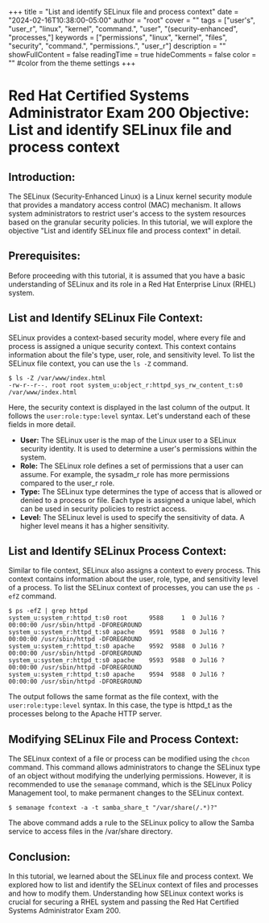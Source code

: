 +++
title = "List and identify SELinux file and process context"
date = "2024-02-16T10:38:00-05:00"
author = "root"
cover = ""
tags = ["user's", "user_r", "linux", "kernel", "command.", "user", "(security-enhanced", "processes,"]
keywords = ["permissions", "linux", "kernel", "files", "security", "command.", "permissions.", "user_r"]
description = ""
showFullContent = false
readingTime = true
hideComments = false
color = "" #color from the theme settings
+++


# Red Hat Certified Systems Administrator Exam 200 Objective: List and identify SELinux file and process context

## Introduction:
The SELinux (Security-Enhanced Linux) is a Linux kernel security module that provides a mandatory access control (MAC) mechanism. It allows system administrators to restrict user's access to the system resources based on the granular security policies. In this tutorial, we will explore the objective "List and identify SELinux file and process context" in detail.

## Prerequisites:
Before proceeding with this tutorial, it is assumed that you have a basic understanding of SELinux and its role in a Red Hat Enterprise Linux (RHEL) system.

## List and Identify SELinux File Context:
SELinux provides a context-based security model, where every file and process is assigned a unique security context. This context contains information about the file's type, user, role, and sensitivity level. To list the SELinux file context, you can use the `ls -Z` command.

```
$ ls -Z /var/www/index.html
-rw-r--r--. root root system_u:object_r:httpd_sys_rw_content_t:s0 /var/www/index.html 
```

Here, the security context is displayed in the last column of the output. It follows the `user:role:type:level` syntax. Let's understand each of these fields in more detail.

- **User:** The SELinux user is the map of the Linux user to a SELinux security identity. It is used to determine a user's permissions within the system.
- **Role:** The SELinux role defines a set of permissions that a user can assume. For example, the sysadm_r role has more permissions compared to the user_r role.
- **Type:** The SELinux type determines the type of access that is allowed or denied to a process or file. Each type is assigned a unique label, which can be used in security policies to restrict access.
- **Level:** The SELinux level is used to specify the sensitivity of data. A higher level means it has a higher sensitivity.

## List and Identify SELinux Process Context:
Similar to file context, SELinux also assigns a context to every process. This context contains information about the user, role, type, and sensitivity level of a process. To list the SELinux context of processes, you can use the `ps -efZ` command.

```
$ ps -efZ | grep httpd
system_u:system_r:httpd_t:s0 root      9588     1  0 Jul16 ?        00:00:00 /usr/sbin/httpd -DFOREGROUND
system_u:system_r:httpd_t:s0 apache    9591  9588  0 Jul16 ?        00:00:00 /usr/sbin/httpd -DFOREGROUND
system_u:system_r:httpd_t:s0 apache    9592  9588  0 Jul16 ?        00:00:00 /usr/sbin/httpd -DFOREGROUND
system_u:system_r:httpd_t:s0 apache    9593  9588  0 Jul16 ?        00:00:00 /usr/sbin/httpd -DFOREGROUND
system_u:system_r:httpd_t:s0 apache    9594  9588  0 Jul16 ?        00:00:00 /usr/sbin/httpd -DFOREGROUND
```

The output follows the same format as the file context, with the `user:role:type:level` syntax. In this case, the type is httpd_t as the processes belong to the Apache HTTP server. 

## Modifying SELinux File and Process Context:
The SELinux context of a file or process can be modified using the `chcon` command. This command allows administrators to change the SELinux type of an object without modifying the underlying permissions. However, it is recommended to use the `semanage` command, which is the SELinux Policy Management tool, to make permanent changes to the SELinux context.

```
$ semanage fcontext -a -t samba_share_t "/var/share(/.*)?"
```

The above command adds a rule to the SELinux policy to allow the Samba service to access files in the /var/share directory. 

## Conclusion:
In this tutorial, we learned about the SELinux file and process context. We explored how to list and identify the SELinux context of files and processes and how to modify them. Understanding how SELinux context works is crucial for securing a RHEL system and passing the Red Hat Certified Systems Administrator Exam 200.